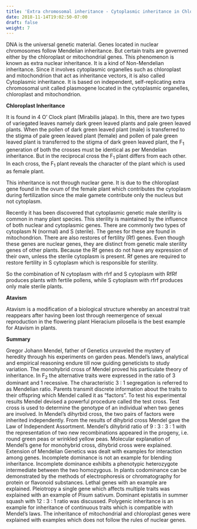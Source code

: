 ```yaml
---
title: 'Extra chromosomal inheritance - Cytoplasmic inheritance in Chloroplast.'
date: 2018-11-14T19:02:50-07:00
draft: false
weight: 7
---
```


DNA is the universal genetic material. Genes
located in nuclear chromosomes follow
Mendelian inheritance. But certain traits
are governed either by the chloroplast or
mitochondrial genes. This phenomenon is
known as extra nuclear inheritance. It is a kind
of Non-Mendelian inheritance. Since it involves
cytoplasmic organelles such as chloroplast and
mitochondrion that act as inheritance vectors,
it is also called Cytoplasmic inheritance. It is
based on independent, self-replicating extra
chromosomal unit called plasmogene located
in the cytoplasmic organelles, chloroplast and
mitochondrion.

**Chloroplast Inheritance**

It is found in 4 O’ Clock plant (Mirabilis jalapa).
In this, there are two types of variegated leaves
namely dark green leaved plants and pale green
leaved plants. When the pollen of dark green
leaved plant (male) is transferred to the stigma of
pale green leaved plant (female) and pollen of pale
green leaved plant is transferred to the stigma of
dark green leaved plant, the F<sub>1</sub> generation of both
the crosses must be identical as per Mendelian
inheritance. But in the reciprocal cross the F<sub>1</sub> plant
differs from each other. In each cross, the F<sub>1</sub> plant
reveals the character of the plant which is used as female plant.



This inheritance is not through nuclear
gene. It is due to the chloroplast gene found in
the ovum of the female plant which contributes
the cytoplasm during fertilization since the
male gamete contribute only the nucleus but
not cytoplasm.





Recently it has been discovered that
cytoplasmic genetic male sterility is common in
many plant species. This sterility is maintained
by the influence of both nuclear and cytoplasmic
genes. There are commonly two types of
cytoplasm N (normal) and S (sterile). The genes for these are found in mitochondrion. There are  also restores of fertility (Rf) genes. Even though
these genes are nuclear genes, they are distinct
from genetic male sterility genes of other plants.
Because the Rf genes do not have any expression
of their own, unless the sterile cytoplasm is
present. Rf genes are required to restore fertility
in S cytoplasm which is responsible for sterility.


So the combination of N cytoplasm with rfrf
and S cytoplasm with RfRf produces plants
with fertile pollens, while S cytoplasm with rfrf
produces only male sterile plants.

**Atavism**

Atavism is a modification of a biological
structure whereby an ancestral trait reappears
after having been lost through reemergence
of sexual reproduction in the flowering plant
Hieracium pilosella is the best example for
Atavism in plants.

**Summary**

Gregor Johann Mendel, father of Genetics
unraveled the mystery of heredity through his
experiments on garden peas. Mendel’s laws,
analytical and empirical reasoning endure till
now guiding geneticists to study variation. The
monohybrid cross of Mendel proved his particulate
theory of inheritance. In F<sub>2</sub> the alternative traits
were expressed in the ratio of 3 dominant and 1
recessive. The characteristic 3 : 1 segregation is
referred to as Mendelian ratio. Parents transmit
discrete information about the traits to their
offspring which Mendel called it as “factors”. To
test his experimental results Mendel devised a
powerful procedure called the test cross. Test cross
is used to determine the genotype of an individual
when two genes are involved. In Mendel’s dihyrbid
cross, the two pairs of factors were inherited
independently. From the results of dihybrid cross
Mendel gave the Law of Independent Assortment.
Mendel’s dihybrid ratio of 9 : 3 : 3 : 1 with the
representation of two new recombinations
appeared in the progeny, i.e. round green peas
or wrinkled yellow peas. Molecular explanation of Mendel’s gene for monohybrid cross, dihybrid cross were explained. Extension of Mendelian
Genetics was dealt with examples for interaction
among genes. Incomplete dominance is not an
example for blending inheritance. Incomplete
dominance exhibits a phenotypic heterozygote
intermediate between the two homozygous. In
plants codominance can be demonstrated by the
methods of electrophoresis or chromatography
for protein or flavonoid substances. Lethal genes
with an example are explained. Pleiotropy a single
gene which affects multiple traits was explained
with an example of Pisum sativum. Dominant
epistatis in summer squash with 12 : 3 : 1 ratio was
discussed. Polygenic inheritance is an example
for inheritance of continuous traits which is
compatible with Mendel’s laws. The inheritance
of mitochondrial and chloroplast genes were
explained with examples which does not follow
the rules of nuclear genes.
